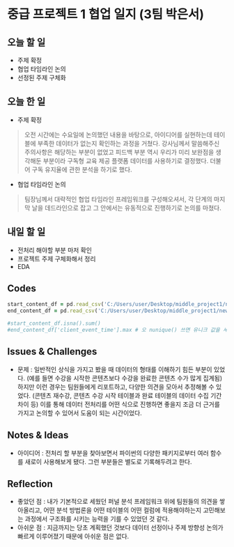 # 중급 프로젝트 1 협업 일지 (3팀 박은서)

## 오늘 할 일
* 주제 확정
* 협업 타임라인 논의
* 선정된 주제 구체화
## 오늘 한 일
* 주제 확정
> 오전 시간에는 수요일에 논의했던 내용을 바탕으로, 아이디어를 실현하는데 테이블에 부족한 데이터가 없는지 확인하는 과정을 거쳤다. 강사님께서 말씀해주신 주의사항은 해당하는 부분이 없었고 피드백 부분 역시 우리가 미리 보완점을 생각해둔 부분이라 구독형 교육 제공 플랫폼 데이터를 사용하기로 결정했다. 더불어 구독 유지율에 관한 분석을 하기로 했다.
* 협업 타임라인 논의
> 팀장님께서 대략적인 협업 타임라인 프레임워크를 구성해오셔서, 각 단계의 마지막 날을 데드라인으로 잡고 그 안에서는 유동적으로 진행하기로 논의를 마쳤다.
## 내일 할 일
* 전처리 해야할 부분 마저 확인
* 프로젝트 주제 구체화해서 정리
* EDA
## Codes
```ruby
start_content_df = pd.read_csv('C:/Users/user/Desktop/middle_project1/newfolder/drive-download-20250429T042321Z-001/start.content.csv')
end_content_df = pd.read_csv('C:/Users/user/Desktop/middle_project1/newfolder/drive-download-20250429T042321Z-001/end.content.csv')

#start_content_df.isna().sum()
#end_content_df['client_event_time'].max # 오 nunique() 쓰면 유니크 값을 세서 반환해줌
```
## Issues & Challenges
* 문제 : 일반적인 상식을 가지고 봤을 때 데이터의 형태를 이해하기 힘든 부분이 있었다. (예를 들면 수강을 시작한 콘텐츠보다 수강을 완료한 콘텐츠 수가 많게 집계됨) 하지만 이런 경우는 팀원들에게 리포트하고, 다양한 의견을 모아서 추정해볼 수 있었다. (콘텐츠 재수강, 콘텐츠 수강 시작 테이블과 완료 테이블의 데이터 수집 기간 차이 등) 이를 통해 데이터 전처리를 어떤 식으로 진행하면 좋을지 조금 더 근거를 가지고 논의할 수 있어서 도움이 되는 시간이었다.
## Notes & Ideas
* 아이디어 : 전처리 할 부분을 찾아보면서 파이썬의 다양한 패키지로부터 여러 함수를 새로이 사용해보게 됐다. 그런 부분들은 별도로 기록해두려고 한다.
## Reflection
* 좋았던 점 : 내가 기본적으로 세웠던 퍼널 분석 프레임워크 위에 팀원들의 의견을 쌓아올리고, 어떤 분석 방법론을 어떤 테이블의 어떤 컬럼에 적용해야하는지 고민해보는 과정에서 구조화를 시키는 능력을 기를 수 있었던 것 같다.
* 아쉬운 점 : 지금까지는 당초 계획했던 것보다 데이터 선정이나 주제 방향성 논의가 빠르게 이루어졌기 때문에 아쉬운 점은 없다.
